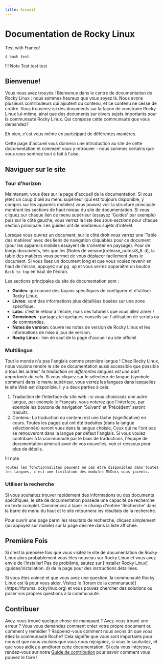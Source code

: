```yaml
---
title: Accueil
---
```


# Documentation de Rocky Linux

Test with Franco!


```
$ bash test
```

!!! Note
    Test test test



## Bienvenue!

Vous nous avez trouvés ! Bienvenue dans le centre de documentation de Rocky
Linux ; nous sommes heureux que vous soyez là. Nous avons plusieurs
contributeurs qui ajoutent du contenu, et ce contenu ne cesse de
croître. Vous trouverez ici des documents sur la façon de construire Rocky
Linux lui-même, ainsi que des documents sur divers sujets importants pour la
communauté Rocky Linux. Qui compose cette communauté que vous demandez?

Eh bien, c'est vous même en participant de différentes manières.

Cette page d'accueil vous donnera une introduction au site de cette
documentation et comment vous y retrouver - nous sommes certains que vous
vous sentirez tout à fait à l'aise.

## Naviguer sur le site

### Tour d'horizon

Maintenant, vous êtes sur la page d'accueil de la documentation. Si vous
jetez un coup d'œil au menu supérieur (qui est toujours disponible, y
compris sur les appareils mobiles) vous pouvez voir la structure principale
montrant les sections de haut niveau du site de documentation. Si vous
cliquez sur chaque lien de menu supérieur (essayez 'Guides' par exemple)
puis sur le côté gauche, vous verrez la liste des *sous-sections* pour
chaque section principale. Les guides ont de nombreux sujets d'intérêt.

Lorsque vous ouvrez un document, sur le côté droit vous verrez une 'Table des matières' avec des liens de navigation cliquables pour ce document (pour les appareils mobiles essayent de s'orienter en paysage). Pour de longs documents, tels que les [Notes de version](release_notes/8_8. d), la table des matières vous permet de vous déplacer facilement dans le document. Si vous lisez un document long et que vous voulez revenir en haut de l'écran, appuyez sur <kbd>pg up</kbd> et vous verrez apparaître un bouton `Back to top` en haut de l'écran.

Les sections principales du site de documentation sont :

* **Guides**: qui couvre des façons spécifiques de configurer et d'utiliser
  Rocky Linux.
* **Livres**: sont des informations plus détaillées basées sur une zone
  spécifique.
* **Labs**: c'est le retour à l'école, mais ces tutoriels que vous allez
  aimer !
* **Gemstones** : partagez ici quelques conseils sur l'utilisation de
  scripts ou de commandes.
* **Notes de version**: couvre les notes de version de Rocky Linux et les
  informations de mise à jour de version.
* **Rocky Linux** : lien de saut de la page d'accueil du site officiel.

### Multilingue

Tout le monde n'a pas l'anglais comme première langue ! Chez Rocky Linux,
nous voulons rendre le site de documentation aussi accessible que possible à
tous les autres" *la traduction en différentes langues est une part
importante de cela*. Si vous cliquez sur le sélecteur de langue (symbole
commun) dans le menu supérieur, vous verrez les langues dans lesquelles le
site Web est disponible. Il y a deux parties à cela:

1. Traduction de l'interface du site web : si vous choisissez une autre
   langue, par exemple le Français, vous noterez que l'interface, par
   exemple les boutons de navigation 'Suivant' et 'Précédent' seront
   traduits.
1. Contenu: La traduction du contenu est une tâche (significative) en
   cours. Toutes les pages qui ont été traduites (dans la langue
   sélectionnée) seront vues dans la langue choisie, Ceux qui ne l'ont pas
   se retrouveront dans la langue par défaut l'anglais. Si vous voulez
   contribuer à la communauté par le biais de traductions, l'équipe de
   documentation aimerait avoir de vos nouvelles, voir ci-dessous pour plus
   de détails.

!!! note

    Toutes les fonctionnalités peuvent ne pas être disponibles dans toutes les langues, c'est une limitation des modules MkDocs sous-jacents.

### Utiliser la recherche

Si vous souhaitez trouver rapidement des informations ou des documents
spécifiques, le site de documentation possède une capacité de recherche en
texte complet. Commencez à taper le champ d'entrée 'Recherche' dans la barre
de menu du haut et le site retournera les résultats de la recherche.

Pour ouvrir une page parmi les résultats de recherche, cliquez simplement
(ou appuyez sur mobile) sur la page désirée dans la liste affichée.

## Première Fois

Si c'est la première fois que vous visitez le site de documentation de Rocky
Linux alors probablement vous êtes nouveau sur Rocky Linux et vous avez
envie de l'installer! Pas de problème, sautez sur [Installer Rocky
Linux](guides/installation. d) de la page pour des instructions détaillées.

Si vous êtes coincé et que vous avez une question, la communauté Rocky Linux
est là pour vous aider. Visitez le [forum de la
communauté](https://forums. ockylinux.org) et vous pouvez chercher des
solutions ou poser vos propres questions à la communauté.

## Contribuer

Avez-vous trouvé quelque chose de manquant ? Avez-vous trouvé une erreur ?
Vous vous demandez comment créer votre propre document ou comment y remédier
? Rappelez-vous comment nous avons dit que *vous* étiez la communauté Roche?
Cela signifie que *vous* sont importants pour nous et que nous voulons que
vous nous rejoigniez, si vous le souhaitez, et que vous aidiez à améliorer
cette documentation. Si cela vous intéresse, rendez-vous sur notre [Guide de
contribution](https://github.com/rocky-linux/documentation/blob/main/README.md)
pour savoir comment vous pouvez le faire !

